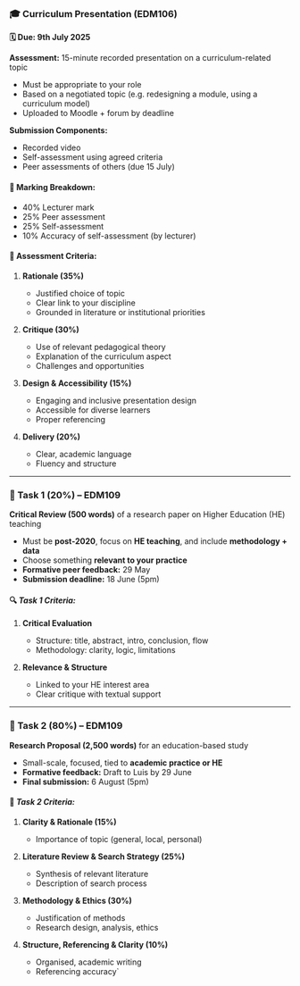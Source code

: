 ### 🎓 Curriculum Presentation (EDM106)

**🗓️ Due: 9th July 2025**

**Assessment:** 15-minute recorded presentation on a curriculum-related topic

- Must be appropriate to your role
- Based on a negotiated topic (e.g. redesigning a module, using a curriculum model)
- Uploaded to Moodle + forum by deadline

**Submission Components:**

- Recorded video
- Self-assessment using agreed criteria
- Peer assessments of others (due 15 July)

#### 🧾 Marking Breakdown:
- 40% Lecturer mark
- 25% Peer assessment
- 25% Self-assessment
- 10% Accuracy of self-assessment (by lecturer)

#### 🧩 Assessment Criteria:

1. **Rationale (35%)**
    - Justified choice of topic
    - Clear link to your discipline
    - Grounded in literature or institutional priorities

2. **Critique (30%)**
    - Use of relevant pedagogical theory
    - Explanation of the curriculum aspect
    - Challenges and opportunities

3. **Design & Accessibility (15%)**
    - Engaging and inclusive presentation design
    - Accessible for diverse learners
    - Proper referencing

4. **Delivery (20%)**
    - Clear, academic language
    - Fluency and structure

* * *

### **📝 Task 1 (20%) – EDM109**

**Critical Review (500 words)** of a research paper on Higher Education (HE) teaching

- Must be **post-2020**, focus on **HE teaching**, and include **methodology + data**
- Choose something **relevant to your practice**
- **Formative peer feedback:** 29 May
- **Submission deadline:** 18 June (5pm)

#### 🔍 *Task 1 Criteria:*

1. **Critical Evaluation**

    - Structure: title, abstract, intro, conclusion, flow
    - Methodology: clarity, logic, limitations
2. **Relevance & Structure**

    - Linked to your HE interest area
    - Clear critique with textual support

* * *

### **📄 Task 2 (80%) – EDM109**

**Research Proposal (2,500 words)** for an education-based study

- Small-scale, focused, tied to **academic practice or HE**
- **Formative feedback:** Draft to Luis by 29 June
- **Final submission:** 6 August (5pm)

#### 📌 *Task 2 Criteria:*

1. **Clarity & Rationale (15%)**

    - Importance of topic (general, local, personal)
2. **Literature Review & Search Strategy (25%)**

    - Synthesis of relevant literature
    - Description of search process
3. **Methodology & Ethics (30%)**

    - Justification of methods
    - Research design, analysis, ethics
4. **Structure, Referencing & Clarity (10%)**

    - Organised, academic writing
    - Referencing accuracy`